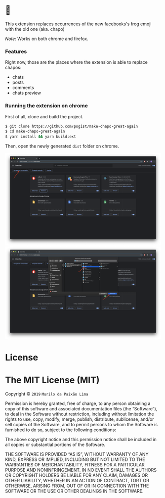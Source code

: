 # 🐸

This extension replaces occurrences of the new facebooks's frog emoji with the old one (aka. chapo)

*Note*: Works on both chrome and firefox.

### Features

Right now, those are the places where the extension is able to replace chapos:

- chats
- posts
- comments
- chats preview

### Running the extension on chrome

First of all, clone and build the project.

```sh
$ git clone https://github.com/pogist/make-chapo-great-again
$ cd make-chapo-great-again
$ yarn install && yarn build:ext
```

Then, open the newly generated `dist` folder on chrome.

<img src="./assets/screenshot_1.png"></img>
<img src="./assets/screenshot_2.png"></img>

# License
The MIT License (MIT)
=====================

Copyright © `2019` `Murilo da Paixão Lima`

Permission is hereby granted, free of charge, to any person
obtaining a copy of this software and associated documentation
files (the “Software”), to deal in the Software without
restriction, including without limitation the rights to use,
copy, modify, merge, publish, distribute, sublicense, and/or sell
copies of the Software, and to permit persons to whom the
Software is furnished to do so, subject to the following
conditions:

The above copyright notice and this permission notice shall be
included in all copies or substantial portions of the Software.

THE SOFTWARE IS PROVIDED “AS IS”, WITHOUT WARRANTY OF ANY KIND,
EXPRESS OR IMPLIED, INCLUDING BUT NOT LIMITED TO THE WARRANTIES
OF MERCHANTABILITY, FITNESS FOR A PARTICULAR PURPOSE AND
NONINFRINGEMENT. IN NO EVENT SHALL THE AUTHORS OR COPYRIGHT
HOLDERS BE LIABLE FOR ANY CLAIM, DAMAGES OR OTHER LIABILITY,
WHETHER IN AN ACTION OF CONTRACT, TORT OR OTHERWISE, ARISING
FROM, OUT OF OR IN CONNECTION WITH THE SOFTWARE OR THE USE OR
OTHER DEALINGS IN THE SOFTWARE.
